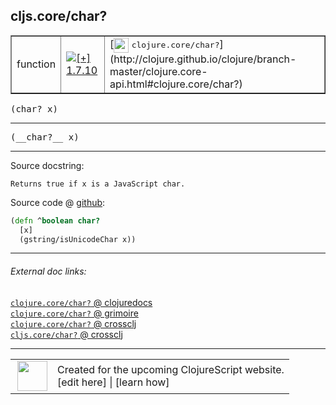 ## cljs.core/char?



 <table border="1">
<tr>
<td>function</td>
<td><a href="https://github.com/cljsinfo/cljs-api-docs/tree/1.7.10"><img valign="middle" alt="[+] 1.7.10" title="Added in 1.7.10" src="https://img.shields.io/badge/+-1.7.10-lightgrey.svg"></a> </td>
<td>
[<img height="24px" valign="middle" src="http://i.imgur.com/1GjPKvB.png"> <samp>clojure.core/char?</samp>](http://clojure.github.io/clojure/branch-master/clojure.core-api.html#clojure.core/char?)
</td>
</tr>
</table>

<samp>(char? x)</samp><br>

---

 <samp>
(__char?__ x)<br>
</samp>

---





Source docstring:

```
Returns true if x is a JavaScript char.
```


Source code @ [github]():

```clj
(defn ^boolean char?
  [x]
  (gstring/isUnicodeChar x))
```

<!--
Repo - tag - source tree - lines:

 <pre>

</pre>

-->

---



###### External doc links:

[`clojure.core/char?` @ clojuredocs](http://clojuredocs.org/clojure.core/char_q)<br>
[`clojure.core/char?` @ grimoire](http://conj.io/store/v1/org.clojure/clojure/1.7.0-beta3/clj/clojure.core/char%3F/)<br>
[`clojure.core/char?` @ crossclj](http://crossclj.info/fun/clojure.core/char%3F.html)<br>
[`cljs.core/char?` @ crossclj](http://crossclj.info/fun/cljs.core.cljs/char%3F.html)<br>

---

 <table>
<tr><td>
<img valign="middle" align="right" width="48px" src="http://i.imgur.com/Hi20huC.png">
</td><td>
Created for the upcoming ClojureScript website.<br>
[edit here] | [learn how]
</td></tr></table>

[edit here]:https://github.com/cljsinfo/cljs-api-docs/blob/master/cljsdoc/cljs.core/charQMARK.cljsdoc
[learn how]:https://github.com/cljsinfo/cljs-api-docs/wiki/cljsdoc-files

<!--

This information was too distracting to show to readers, but I'll leave it
commented here since it is helpful to:

- pretty-print the data used to generate this document
- and show how to retrieve that data



The API data for this symbol:

```clj
{:return-type boolean,
 :ns "cljs.core",
 :name "char?",
 :signature ["[x]"],
 :name-encode "charQMARK",
 :history [["+" "1.7.10"]],
 :type "function",
 :clj-equiv {:full-name "clojure.core/char?",
             :url "http://clojure.github.io/clojure/branch-master/clojure.core-api.html#clojure.core/char?"},
 :full-name-encode "cljs.core/charQMARK",
 :source {:code "(defn ^boolean char?\n  [x]\n  (gstring/isUnicodeChar x))",
          :title "Source code",
          :repo "clojurescript",
          :tag "r1.9.14",
          :filename "src/main/cljs/cljs/core.cljs",
          :lines [227 230],
          :url "https://github.com/clojure/clojurescript/blob/r1.9.14/src/main/cljs/cljs/core.cljs#L227-L230"},
 :usage ["(char? x)"],
 :full-name "cljs.core/char?",
 :docstring "Returns true if x is a JavaScript char.",
 :cljsdoc-url "https://github.com/cljsinfo/cljs-api-docs/blob/master/cljsdoc/cljs.core/charQMARK.cljsdoc"}

```

Retrieve the API data for this symbol:

```clj
;; from Clojure REPL
(require '[clojure.edn :as edn])
(-> (slurp "https://raw.githubusercontent.com/cljsinfo/cljs-api-docs/catalog/cljs-api.edn")
    (edn/read-string)
    (get-in [:symbols "cljs.core/char?"]))
```

-->
